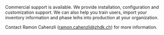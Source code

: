 Commercial support is available. We provide installation, configuration and customization support. We can also help you train users, import your inventory information and phase leihs into production at your organization.

Contact Ramon Cahenzli (ramon.cahenzli@zhdk.ch) for more information.

